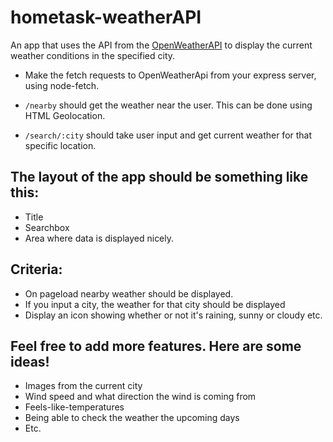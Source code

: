 # hometask-weatherAPI

An app that uses the API from the [OpenWeatherAPI](https://openweathermap.org/current) to display the current weather conditions in the specified city.



- Make the fetch requests to OpenWeatherApi from your express server, using node-fetch.

- `/nearby` should get the weather near the user. This can be done using HTML Geolocation.
- `/search/:city` should take user input and get current weather for that specific location.

## The layout of the app should be something like this:

- Title
- Searchbox
- Area where data is displayed nicely.

## Criteria:

- On pageload nearby weather should be displayed.
- If you input a city, the weather for that city should be displayed
- Display an icon showing whether or not it's raining, sunny or cloudy etc.

## Feel free to add more features. Here are some ideas!

- Images from the current city
- Wind speed and what direction the wind is coming from
- Feels-like-temperatures
- Being able to check the weather the upcoming days
- Etc.
